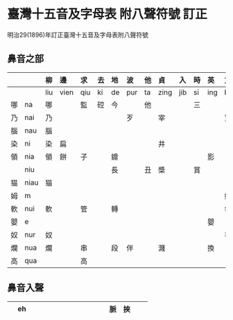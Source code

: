 # 臺灣十五音及字母表 附八聲符號 訂正

明治29(1896)年訂正臺灣十五音及字母表附八聲符號

## 鼻音之部

| | | 柳 | 邊 | 求 | 去 | 地 | 波 | 他 | 貞 | 入 | 時 | 英 | 文 | 語 | 出 | 喜 |
| :--- | :--- | :--- | :--- | :--- | :--- | :--- | :--- | :--- | :--- | :--- | :--- | :--- | :--- | :--- | :--- | :--- |
| | | liu | vien | qiu | ki | de | pur | ta | zing | jib | si | ing | bun | gi | cut | hi |
| 哪 | na | 哪 | | 監 | 硿 | 今 | | 他 | | | 三 | | | | | |
| 乃 | nai | 乃 | | | | | 歹 | | 宰 | | | | 買 | | | |
| 腦 | nau | 腦 | | | | | | | | | | | | | | |
| 染 | ni | 染 | 扁 | | | | | | 井 | | | | | | | |
| 領 | nia | 領 | 餅 | 子 | | 鐤 | | | | | | 影 | | | 且 | |
| | niu | | | | | 長 | | 丑 | 槳 | | 賞 | | | | 搶 | |
| 猫 | niau | 猫 | | | | | | | | | | | | | | |
| 姆 | m | | | | | | | | | | | | 姆 | | | |
| 軟 | nui | 軟 | | 管 | | 轉 | | | | | | | 每 | | | |
| 嬰 | e | | | | | | | | | | | 嬰 | | | | |
| 奴 | nur | 奴 | | | | | | | | | | | 毛 | 鰲 | | |
| 爛 | nua | 爛 | | 串 | | 段 | 伴 | | 濺 | | | 換 | | | | 岸 |
| 高 | qua | | | 高 | | | | | | | | | | | | |

## 鼻音入聲

| | eh | | | | | | | | | | | | 脈 | 挾 | | |
| :--- | :--- | :--- | :--- | :--- | :--- | :--- | :--- | :--- | :--- | :--- | :--- | :--- | :--- | :--- | :--- | :--- |
